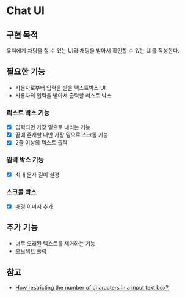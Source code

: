 # Chat UI

## 구현 목적

유저에게 채팅을 칠 수 있는 UI와 채팅을 받아서 확인할 수 있는 UI를 작성한다.

## 필요한 기능

- 사용자로부터 입력을 받을 텍스트박스 UI
- 사용자의 입력을 받아서 출력할 리스트 박스

### 리스트 박스 기능

- [x] 입력되면 가장 밑으로 내리는 기능
- [x] 끝에 존재할 때만 가장 밑으로 스크롤 기능
- [x] 2줄 이상의 텍스트 출력

### 입력 박스 기능

- [X] 최대 문자 길이 설정

### 스크롤 박스

- [x] 배경 이미지 추가

## 추가 기능

- 너무 오래된 텍스트를 제거하는 기능
- 오브젝트 풀링

## 참고

- [How restricting the number of characters in a input text box?](https://forums.unrealengine.com/t/how-restricting-the-number-of-characters-in-a-input-text-box/31195/1)
